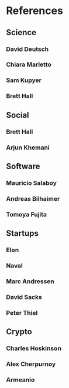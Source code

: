 # References

## Science
### David Deutsch
### Chiara Marletto
### Sam Kupyer
### Brett Hall

## Social
### Brett Hall
### Arjun Khemani

## Software
### Mauricio Salaboy
### Andreas Bilhaimer
### Tomoya Fujita

## Startups
### Elon
### Naval
### Marc Andressen
### David Sacks
### Peter Thiel



## Crypto
### Charles Hoskinson
### Alex Cherpurnoy
### Armeanio


